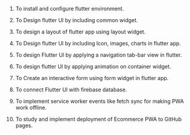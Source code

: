 1. To install and configure flutter environment.

2. To Design flutter Ul by including common widget.

3. To design a layout of flutter app using layout widget.

4. To Design flutter Ul by including Icon, images, charts in flutter app.

5. To design Flutter Ul by applying a navigation tab-bar view in flutter.

6. To design flutter Ul by applying animation on container widget.

7. To Create an interactive form using form widget in flutter app.

8. To connect Flutter Ul with firebase database.

9. To implement service worker events like fetch sync for making PWA work offline.

10. To study and implement deployment of Ecommerce PWA to GitHub pages.
